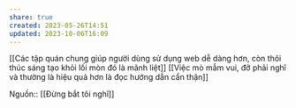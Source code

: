 ```yaml
---
share: true
created: 2023-05-26T14:51
updated: 2023-10-06T16:09
---
```

[[Các tập quán chung giúp người dùng sử dụng web dễ dàng hơn, còn thôi thúc sáng tạo khỏi lối mòn đó là mãnh liệt]] 
[[Việc mò mẫm vui, đỡ phải nghĩ và thường là hiệu quả hơn là đọc hướng dẫn cẩn thận]] 



Nguồn:: [[Đừng bắt tôi nghĩ]]
